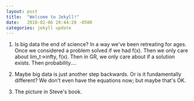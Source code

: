 ```yaml
---
layout: post
title:  "Welcome to Jekyll!"
date:   2018-02-06 20:44:20 -0500
categories: jekyll update
---
```



1. Is big data the end of science? In a way we've been retreating for ages. Once we considered a problem solved if we had f(x). Then we only care about lim_t->infty, f(x). Then in GR, we only care about if a solution exists. Then probability.... 

2. Maybe big data is just another step backwards. Or is it fundamentally different? We don't even have the equations now; but maybe that's OK. 

3. The picture in Steve's book.
